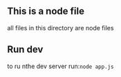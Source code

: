 ## This is a node file

all files in this directory are node files

## Run dev

to ru nthe dev server run:`node app.js`
